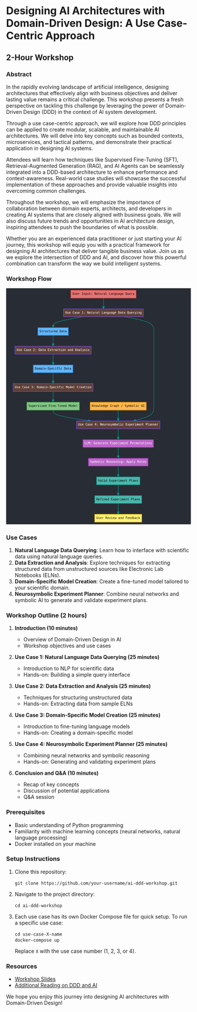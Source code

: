 # Designing AI Architectures with Domain-Driven Design: A Use Case-Centric Approach

## 2-Hour Workshop

### Abstract

In the rapidly evolving landscape of artificial intelligence, designing architectures that effectively align with business objectives and deliver lasting value remains a critical challenge. This workshop presents a fresh perspective on tackling this challenge by leveraging the power of Domain-Driven Design (DDD) in the context of AI system development.

Through a use case-centric approach, we will explore how DDD principles can be applied to create modular, scalable, and maintainable AI architectures. We will delve into key concepts such as bounded contexts, microservices, and tactical patterns, and demonstrate their practical application in designing AI systems.

Attendees will learn how techniques like Supervised Fine-Tuning (SFT), Retrieval-Augmented Generation (RAG), and AI Agents can be seamlessly integrated into a DDD-based architecture to enhance performance and context-awareness. Real-world case studies will showcase the successful implementation of these approaches and provide valuable insights into overcoming common challenges.

Throughout the workshop, we will emphasize the importance of collaboration between domain experts, architects, and developers in creating AI systems that are closely aligned with business goals. We will also discuss future trends and opportunities in AI architecture design, inspiring attendees to push the boundaries of what is possible.

Whether you are an experienced data practitioner or just starting your AI journey, this workshop will equip you with a practical framework for designing AI architectures that deliver tangible business value. Join us as we explore the intersection of DDD and AI, and discover how this powerful combination can transform the way we build intelligent systems.

### Workshop Flow

![Workshop Flow Diagram](images/workshop-flow-diagram.png)

### Use Cases

1. **Natural Language Data Querying**: Learn how to interface with scientific data using natural language queries.
2. **Data Extraction and Analysis**: Explore techniques for extracting structured data from unstructured sources like Electronic Lab Notebooks (ELNs).
3. **Domain-Specific Model Creation**: Create a fine-tuned model tailored to your scientific domain.
4. **Neurosymbolic Experiment Planner**: Combine neural networks and symbolic AI to generate and validate experiment plans.

### Workshop Outline (2 hours)

1. **Introduction (10 minutes)**
   - Overview of Domain-Driven Design in AI
   - Workshop objectives and use cases

2. **Use Case 1: Natural Language Data Querying (25 minutes)**
   - Introduction to NLP for scientific data
   - Hands-on: Building a simple query interface

3. **Use Case 2: Data Extraction and Analysis (25 minutes)**
   - Techniques for structuring unstructured data
   - Hands-on: Extracting data from sample ELNs

4. **Use Case 3: Domain-Specific Model Creation (25 minutes)**
   - Introduction to fine-tuning language models
   - Hands-on: Creating a domain-specific model

5. **Use Case 4: Neurosymbolic Experiment Planner (25 minutes)**
   - Combining neural networks and symbolic reasoning
   - Hands-on: Generating and validating experiment plans

6. **Conclusion and Q&A (10 minutes)**
   - Recap of key concepts
   - Discussion of potential applications
   - Q&A session

### Prerequisites

- Basic understanding of Python programming
- Familiarity with machine learning concepts (neural networks, natural language processing)
- Docker installed on your machine

### Setup Instructions

1. Clone this repository:
   ```
   git clone https://github.com/your-username/ai-ddd-workshop.git
   ```
2. Navigate to the project directory:
   ```
   cd ai-ddd-workshop
   ```
3. Each use case has its own Docker Compose file for quick setup. To run a specific use case:
   ```
   cd use-case-X-name
   docker-compose up
   ```
   Replace `X` with the use case number (1, 2, 3, or 4).

### Resources

- [Workshop Slides](link-to-slides)
- [Additional Reading on DDD and AI](link-to-reading-list)

We hope you enjoy this journey into designing AI architectures with Domain-Driven Design!
